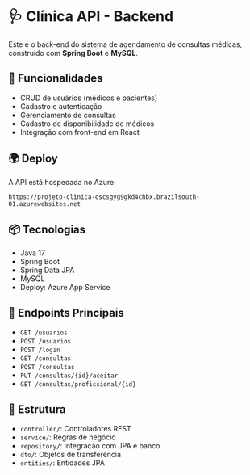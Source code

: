 <h1>🩺 Clínica API - Backend</h1>

<p>Este é o back-end do sistema de agendamento de consultas médicas, construído com <strong>Spring Boot</strong> e <strong>MySQL</strong>.</p>

<h2>🚀 Funcionalidades</h2>
<ul>
  <li>CRUD de usuários (médicos e pacientes)</li>
  <li>Cadastro e autenticação</li>
  <li>Gerenciamento de consultas</li>
  <li>Cadastro de disponibilidade de médicos</li>
  <li>Integração com front-end em React</li>
</ul>

<h2>🌍 Deploy</h2>
<p>A API está hospedada no Azure:</p>
<pre><code>https://projeto-clinica-cscsgyg9gkd4chbx.brazilsouth-01.azurewebsites.net</code></pre>

<h2>📦 Tecnologias</h2>
<ul>
  <li>Java 17</li>
  <li>Spring Boot</li>
  <li>Spring Data JPA</li>
  <li>MySQL</li>
  <li>Deploy: Azure App Service</li>
</ul>

<h2>🔗 Endpoints Principais</h2>
<ul>
  <li><code>GET /usuarios</code></li>
  <li><code>POST /usuarios</code></li>
  <li><code>POST /login</code></li>
  <li><code>GET /consultas</code></li>
  <li><code>POST /consultas</code></li>
  <li><code>PUT /consultas/{id}/aceitar</code></li>
  <li><code>GET /consultas/profissional/{id}</code></li>
</ul>

<h2>📁 Estrutura</h2>
<ul>
  <li><code>controller/</code>: Controladores REST</li>
  <li><code>service/</code>: Regras de negócio</li>
  <li><code>repository/</code>: Integração com JPA e banco</li>
  <li><code>dto/</code>: Objetos de transferência</li>
  <li><code>entities/</code>: Entidades JPA</li>
</ul>
